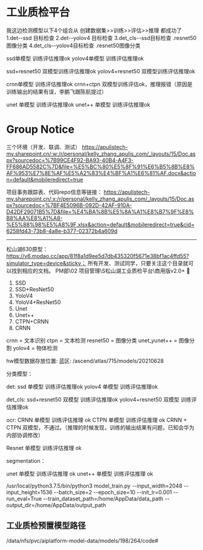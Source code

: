 # 工业质检平台


我这边检测模型以下4个组合从 创建数据集>>训练>>评估>>推理 都成功了
1.det--ssd 目标检查
2.det--yolov4 目标检查
3.det_cls--ssd目标检查 .resnet50图像分类
4.det_cls--yolov4目标检查 .resnet50图像分类


ssd单模型 训练评估推理ok
yolov4单模型 训练评估推理ok

ssd+resnet50 双模型训练评估推理ok
yolov4+resnet50 双模型训练评估推理ok

crnn单模型 训练评估推理ok
crnn+ctpn 双模型训练评估ok，推理报错（原因是训练输出的结果有误，李鹏飞跟陈航提过）

unet 单模型 训练评估推理ok
unet++ 单模型 训练评估推理ok



# Group Notice #
三个环境（开发、联调、测试）
https://apulistech-my.sharepoint.cn/:w:/r/personal/kelly_zhang_apulis_com/_layouts/15/Doc.aspx?sourcedoc=%7B99CE4F92-BA93-40B4-A4F3-FF686AD5582C%7D&file=%E5%BC%80%E5%8F%91%E6%B5%8B%E8%AF%953%E7%8E%AF%E5%A2%83%E4%BF%A1%E6%81%AF.docx&action=default&mobileredirect=true

项目事务跟踪表、代码repo信息等链接：
https://apulistech-my.sharepoint.cn/:x:/r/personal/kelly_zhang_apulis_com/_layouts/15/Doc.aspx?sourcedoc=%7BF4E5096B-092D-42AF-910A-D42DF29071B5%7D&file=%E4%BA%8B%E5%8A%A1%E8%B7%9F%E8%B8%AA%E8%A1%A8-%E5%88%98%E5%A8%9F.xlsx&action=default&mobileredirect=true&cid=6258fd43-73b8-4a8e-b377-02372b4a609d

----------------
松山湖630原型：https://v6.modao.cc/app/81f8a1d9ee5d7db435320f5671e38bf1ac4ffd55?simulator_type=device&sticky；
所有开发、测试同学，只要关注这个目录就可以找到相应的文档。
PM部\02 项目管理\S松山湖工业质检平台\商用版v2.0+ 

1. SSD
2. SSD+ResNet50
3. YoloV4
4. YoloV4+ResNet50
5. Unet
6. Unet++
7. CTPN+CRNN
8. CRNN

crnn = 文本识别
ctpn = 文本检测
resnet50 = 图像分类
unet_yunet++ = 图像分割
yolov4 = 物体检测

hw模型数据存放位置:
蓝区: /ascend/atlas/715/models/20210628

分类模型：

det:
ssd    单模型 训练评估推理ok
yolov4 单模型 训练评估推理ok

det_cls:
ssd+resnet50     双模型 训练评估推理ok
yolov4+resnet50  双模型 训练评估推理ok

ocr:
CRNN   单模型 训练评估推理 ok
CTPN   单模型 训练评估推理 ok
CRNN + CTPN 双模型，不通过。（推理的时候发现，训练的输出结果有问题，已知会华为内部协调修改）

Resnet 单模型 训练评估推理 ok

segmentation：

unet   单模型 训练评估推理 ok
unet++ 单模型 训练评估推理 ok


/usr/local/python3.7.5/bin/python3 model_train.py --input_width=2048 --input_height=1536 --batch_size=2 --epoch_size=10 --init_lr=0.001 --run_eval=True --train_dataset_path=/home/AppData/data_path --output_dir=/home/AppData/output_path

## 工业质检预置模型路径
/data/nfs/pvc/aiplatform-model-data/models/198/264/code#
